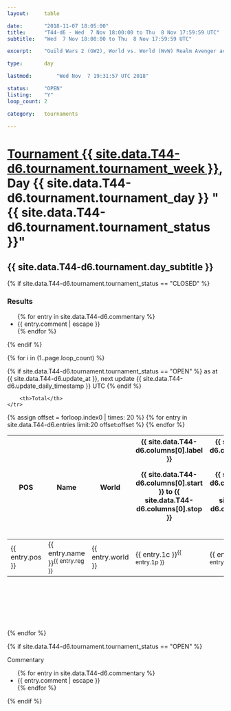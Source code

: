 ```yaml
---
layout: 	table

date: 		"2018-11-07 18:05:00"
title: 		"T44-d6 - Wed  7 Nov 18:00:00 to Thu  8 Nov 17:59:59 UTC"
subtitle: 	"Wed  7 Nov 18:00:00 to Thu  8 Nov 17:59:59 UTC"

excerpt:    "Guild Wars 2 (GW2), World vs. World (WvW) Realm Avenger achivement Tournament. \"Every Kill Counts\""

type:       day

lastmod: 		"Wed Nov  7 19:31:57 UTC 2018"

status:     "OPEN"
listing:    "Y"
loop_count: 2

category: 	tournaments

---
```

<div class="table_header">
    <h1><a href="{{ site.data.T44-d6.tournament.week_url }}">Tournament {{ site.data.T44-d6.tournament.tournament_week }}</a>, Day {{ site.data.T44-d6.tournament.tournament_day }} "{{ site.data.T44-d6.tournament.tournament_status }}"</h1>
    <h2>{{ site.data.T44-d6.tournament.day_subtitle }}</h2> 
</div>

{% if site.data.T44-d6.tournament.tournament_status == "CLOSED" %} 
<div class="commentary">
  <h3>Results</h3>
  <ul>
    {% for entry in site.data.T44-d6.commentary %}
    <li class="commentary_list">{{ entry.comment | escape }}</li>
    {% endfor %}
  </ul>
</div>
{% endif %}


{% for i in (1..page.loop_count) %}

{% if site.data.T44-d6.tournament.tournament_status == "OPEN" %} 
<span class="table_nextupdate">as at {{ site.data.T44-d6.update_at }}, next update {{ site.data.T44-d6.update_daily_timestamp }} UTC</span> 
{% endif %}

<table class="day_table">
  <colgroup>
    <col style="width:18px">
    <col style="width:55px">
    <col style="width:55px">
    <col style="width:12px">
    <col style="width:12px">
    <col style="width:12px">
    <col style="width:12px">
    <col style="width:12px">
    <col style="width:12px">
    <col style="width:12px">
    <col style="width:12px">
    <col style="width:12px">
    <col style="width:12px">
    <col style="width:12px">
    <col style="width:12px">
    <col style="width:12px">
    <col style="width:12px">
    <col style="width:12px">
    <col style="width:12px">
    <col style="width:12px">
    <col style="width:12px">
    <col style="width:12px">
    <col style="width:12px">
    <col style="width:12px">
    <col style="width:12px">
    <col style="width:12px">
    <col style="width:12px">
    <col style="width:18px">
  </colgroup>  
  <thead>
    <tr>
        <th>POS</th>
        <th class="AlignLeft">Name</th>
        <th class="AlignLeft">World</th>

<th><div class="label">{{ site.data.T44-d6.columns[0].label }}<p class="onhover">{{ site.data.T44-d6.columns[0].start }} to {{ site.data.T44-d6.columns[0].stop }}</p></div>​</th>
<th><div class="label">{{ site.data.T44-d6.columns[1].label }}<p class="onhover">{{ site.data.T44-d6.columns[1].start }} to {{ site.data.T44-d6.columns[1].stop }}</p></div>​</th>
<th><div class="label">{{ site.data.T44-d6.columns[2].label }}<p class="onhover">{{ site.data.T44-d6.columns[2].start }} to {{ site.data.T44-d6.columns[2].stop }}</p></div>​</th>
<th><div class="label">{{ site.data.T44-d6.columns[3].label }}<p class="onhover">{{ site.data.T44-d6.columns[3].start }} to {{ site.data.T44-d6.columns[3].stop }}</p></div>​</th>
<th><div class="label">{{ site.data.T44-d6.columns[4].label }}<p class="onhover">{{ site.data.T44-d6.columns[4].start }} to {{ site.data.T44-d6.columns[4].stop }}</p></div>​</th>
<th><div class="label">{{ site.data.T44-d6.columns[5].label }}<p class="onhover">{{ site.data.T44-d6.columns[5].start }} to {{ site.data.T44-d6.columns[5].stop }}</p></div>​</th>
<th><div class="label">{{ site.data.T44-d6.columns[6].label }}<p class="onhover">{{ site.data.T44-d6.columns[6].start }} to {{ site.data.T44-d6.columns[6].stop }}</p></div>​</th>
<th><div class="label">{{ site.data.T44-d6.columns[7].label }}<p class="onhover">{{ site.data.T44-d6.columns[7].start }} to {{ site.data.T44-d6.columns[7].stop }}</p></div>​</th>
<th><div class="label">{{ site.data.T44-d6.columns[8].label }}<p class="onhover">{{ site.data.T44-d6.columns[8].start }} to {{ site.data.T44-d6.columns[8].stop }}</p></div>​</th>
<th><div class="label">{{ site.data.T44-d6.columns[9].label }}<p class="onhover">{{ site.data.T44-d6.columns[9].start }} to {{ site.data.T44-d6.columns[9].stop }}</p></div>​</th>
<th><div class="label">{{ site.data.T44-d6.columns[10].label }}<p class="onhover">{{ site.data.T44-d6.columns[10].start }} to {{ site.data.T44-d6.columns[10].stop }}</p></div>​</th>

<th><div class="label">{{ site.data.T44-d6.columns[11].label }}<p class="onhover">{{ site.data.T44-d6.columns[11].start }} to {{ site.data.T44-d6.columns[11].stop }}</p></div>​</th>
<th><div class="label">{{ site.data.T44-d6.columns[12].label }}<p class="onhover">{{ site.data.T44-d6.columns[12].start }} to {{ site.data.T44-d6.columns[12].stop }}</p></div>​</th>
<th><div class="label">{{ site.data.T44-d6.columns[13].label }}<p class="onhover">{{ site.data.T44-d6.columns[13].start }} to {{ site.data.T44-d6.columns[13].stop }}</p></div>​</th>
<th><div class="label">{{ site.data.T44-d6.columns[14].label }}<p class="onhover">{{ site.data.T44-d6.columns[14].start }} to {{ site.data.T44-d6.columns[14].stop }}</p></div>​</th>
<th><div class="label">{{ site.data.T44-d6.columns[15].label }}<p class="onhover">{{ site.data.T44-d6.columns[15].start }} to {{ site.data.T44-d6.columns[15].stop }}</p></div>​</th>
<th><div class="label">{{ site.data.T44-d6.columns[16].label }}<p class="onhover">{{ site.data.T44-d6.columns[16].start }} to {{ site.data.T44-d6.columns[16].stop }}</p></div>​</th>
<th><div class="label">{{ site.data.T44-d6.columns[17].label }}<p class="onhover">{{ site.data.T44-d6.columns[17].start }} to {{ site.data.T44-d6.columns[17].stop }}</p></div>​</th>
<th><div class="label">{{ site.data.T44-d6.columns[18].label }}<p class="onhover">{{ site.data.T44-d6.columns[18].start }} to {{ site.data.T44-d6.columns[18].stop }}</p></div>​</th>
<th><div class="label">{{ site.data.T44-d6.columns[19].label }}<p class="onhover">{{ site.data.T44-d6.columns[19].start }} to {{ site.data.T44-d6.columns[19].stop }}</p></div>​</th>
<th><div class="label">{{ site.data.T44-d6.columns[20].label }}<p class="onhover">{{ site.data.T44-d6.columns[20].start }} to {{ site.data.T44-d6.columns[20].stop }}</p></div>​</th>

<th><div class="label">{{ site.data.T44-d6.columns[21].label }}<p class="onhover">{{ site.data.T44-d6.columns[21].start }} to {{ site.data.T44-d6.columns[21].stop }}</p></div>​</th>
<th><div class="label">{{ site.data.T44-d6.columns[22].label }}<p class="onhover">{{ site.data.T44-d6.columns[22].start }} to {{ site.data.T44-d6.columns[22].stop }}</p></div>​</th>
<th><div class="label">{{ site.data.T44-d6.columns[23].label }}<p class="onhover">{{ site.data.T44-d6.columns[23].start }} to {{ site.data.T44-d6.columns[23].stop }}</p></div>​</th>

        <th>Total</th>
    </tr>
  </thead>
  {% assign offset = forloop.index0 | times: 20 %}
<tbody>
{% for entry in site.data.T44-d6.entries limit:20 offset:offset %}
  <tr>
    <td class="pl{{ entry.pos }}">{{ entry.pos }}</td>
    <td class="AlignLeft">{{ entry.name }}<sup>{{ entry.reg }}</sup></td>
    <td class="AlignLeft">{{ entry.world }}</td>
    <td class="pl{{ entry.1p }}">{{ entry.1c }}<sup>{{ entry.1p }}</sup></td>
    <td class="pl{{ entry.2p }}">{{ entry.2c }}<sup>{{ entry.2p }}</sup></td>
    <td class="pl{{ entry.3p }}">{{ entry.3c }}<sup>{{ entry.3p }}</sup></td>
    <td class="pl{{ entry.4p }}">{{ entry.4c }}<sup>{{ entry.4p }}</sup></td>
    <td class="pl{{ entry.5p }}">{{ entry.5c }}<sup>{{ entry.5p }}</sup></td>
    <td class="pl{{ entry.6p }}">{{ entry.6c }}<sup>{{ entry.6p }}</sup></td>
    <td class="pl{{ entry.7p }}">{{ entry.7c }}<sup>{{ entry.7p }}</sup></td>
    <td class="pl{{ entry.8p }}">{{ entry.8c }}<sup>{{ entry.8p }}</sup></td>
    <td class="pl{{ entry.9p }}">{{ entry.9c }}<sup>{{ entry.9p }}</sup></td>
    <td class="pl{{ entry.10p }}">{{ entry.10c }}<sup>{{ entry.10p }}</sup></td>
    <td class="pl{{ entry.11p }}">{{ entry.11c }}<sup>{{ entry.11p }}</sup></td>
    <td class="pl{{ entry.12p }}">{{ entry.12c }}<sup>{{ entry.12p }}</sup></td>
    <td class="pl{{ entry.13p }}">{{ entry.13c }}<sup>{{ entry.13p }}</sup></td>
    <td class="pl{{ entry.14p }}">{{ entry.14c }}<sup>{{ entry.14p }}</sup></td>
    <td class="pl{{ entry.15p }}">{{ entry.15c }}<sup>{{ entry.15p }}</sup></td>
    <td class="pl{{ entry.16p }}">{{ entry.16c }}<sup>{{ entry.16p }}</sup></td>
    <td class="pl{{ entry.17p }}">{{ entry.17c }}<sup>{{ entry.17p }}</sup></td>
    <td class="pl{{ entry.18p }}">{{ entry.18c }}<sup>{{ entry.18p }}</sup></td>
    <td class="pl{{ entry.19p }}">{{ entry.19c }}<sup>{{ entry.19p }}</sup></td>
    <td class="pl{{ entry.20p }}">{{ entry.20c }}<sup>{{ entry.20p }}</sup></td>
    <td class="pl{{ entry.21p }}">{{ entry.21c }}<sup>{{ entry.21p }}</sup></td>
    <td class="pl{{ entry.22p }}">{{ entry.22c }}<sup>{{ entry.22p }}</sup></td>
    <td class="pl{{ entry.23p }}">{{ entry.23c }}<sup>{{ entry.23p }}</sup></td>
    <td class="pl{{ entry.24p }}">{{ entry.24c }}<sup>{{ entry.24p }}</sup></td>
    <td>{{ entry.total }}</td>
  </tr>
{% endfor %}  
</tbody>
</table>
<div class="leaderboard">
  <script async src="//pagead2.googlesyndication.com/pagead/js/adsbygoogle.js"></script>
  <!-- 728x90 -->
  <ins class="adsbygoogle"
       style="display:inline-block;width:728px;height:90px"
       data-ad-client="ca-pub-3274917281288240"
       data-ad-slot="3870538733"></ins>
  <script>
  (adsbygoogle = window.adsbygoogle || []).push({});
  </script>    
</div>
<br />
{% endfor %}

{% if site.data.T44-d6.tournament.tournament_status == "OPEN" %} 
<div class="commentary">
  <span class="commentary_title">Commentary</span>
  <ul>
    {% for entry in site.data.T44-d6.commentary %}
    <li class="commentary_list">{{ entry.comment | escape }}</li>
    {% endfor %}
  </ul>
</div>
{% endif %}


